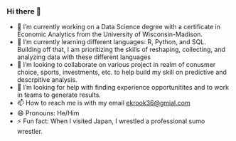 ### Hi there 👋

- 🔭 I’m currently working on a Data Science degree with a certificate in Economic Analytics from the University of Wisconsin-Madison.
- 🌱 I’m currently learning different languages: R, Python, and SQL. Building off that, I am prioritizing the skills of reshaping, collecting, and analyzing data with these different languages
- 👯 I’m looking to collaborate on various project in realm of conusmer choice, sports, investments, etc. to help build my skill on predictive and descrpitive analysis. 
- 🤔 I’m looking for help with finding experience opportunitites and to work in teams to generate results.
- 📫 How to reach me is with my email ekrook36@gmial.com
- 😄 Pronouns: He/Him
- ⚡ Fun fact: When I visited Japan, I wrestled a professional sumo wrestler.

